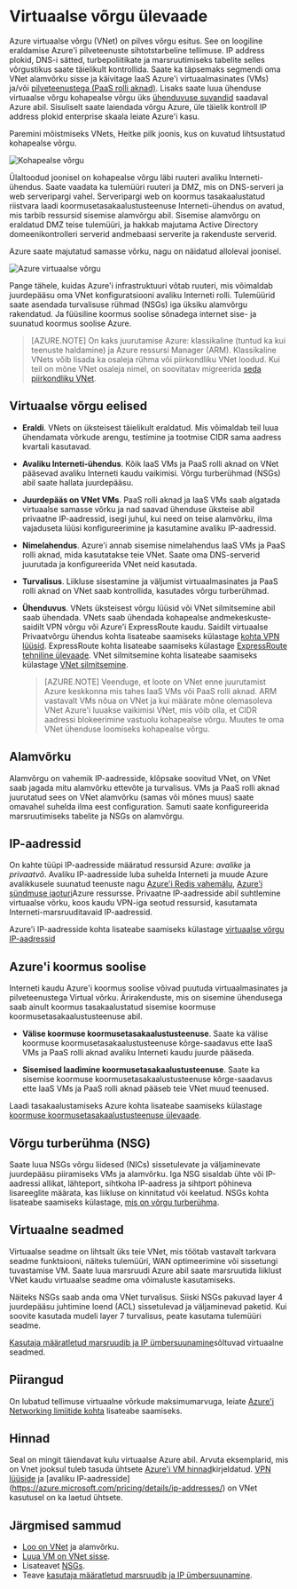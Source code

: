 <properties
   pageTitle="Azure virtuaalse võrgu (VNet) ülevaade"
   description="Lisateavet Azure virtuaalne võrkude (VNets)."
   services="virtual-network"
   documentationCenter="na"
   authors="jimdial"
   manager="carmonm"
   editor="tysonn" />
<tags
   ms.service="virtual-network"
   ms.devlang="na"
   ms.topic="get-started-article"
   ms.tgt_pltfrm="na"
   ms.workload="infrastructure-services"
   ms.date="03/15/2016"
   ms.author="jdial" />

# <a name="virtual-network-overview"></a>Virtuaalse võrgu ülevaade

Azure virtuaalse võrgu (VNet) on pilves võrgu esitus.  See on loogiline eraldamise Azure'i pilveteenuste sihtotstarbeline tellimuse. IP address plokid, DNS-i sätted, turbepoliitikate ja marsruutimiseks tabelite selles võrgustikus saate täielikult kontrollida. Saate ka täpsemaks segmendi oma VNet alamvõrku sisse ja käivitage IaaS Azure'i virtuaalmasinates (VMs) ja/või [pilveteenustega (PaaS rolli aknad)](../cloud-services/cloud-services-choose-me.md). Lisaks saate luua ühenduse virtuaalse võrgu kohapealse võrgu üks [ühenduvuse suvandid](../vpn-gateway/vpn-gateway-about-vpngateways.md#site-to-site-and-multi-site) saadaval Azure abil. Sisuliselt saate laiendada võrgu Azure, üle täielik kontroll IP address plokid enterprise skaala leiate Azure'i kasu.

Paremini mõistmiseks VNets, Heitke pilk joonis, kus on kuvatud lihtsustatud kohapealse võrgu.

![Kohapealse võrgu](./media/virtual-networks-overview/figure01.png)

Ülaltoodud joonisel on kohapealse võrgu läbi ruuteri avaliku Interneti-ühendus. Saate vaadata ka tulemüüri ruuteri ja DMZ, mis on DNS-serveri ja web serveripargi vahel. Serveripargi web on koormus tasakaalustatud riistvara laadi koormusetasakaalustusteenuse Interneti-ühendus on avatud, mis tarbib ressursid sisemise alamvõrgu abil. Sisemise alamvõrgu on eraldatud DMZ teise tulemüüri, ja hakkab majutama Active Directory domeenikontrolleri serverid andmebaasi serverite ja rakenduste serverid.

Azure saate majutatud samasse võrku, nagu on näidatud alloleval joonisel.

![Azure virtuaalse võrgu](./media/virtual-networks-overview/figure02.png)

Pange tähele, kuidas Azure'i infrastruktuuri võtab ruuteri, mis võimaldab juurdepääsu oma VNet konfiguratsiooni avaliku Interneti rolli. Tulemüürid saate asendada turvalisuse rühmad (NSGs) iga üksiku alamvõrgu rakendatud. Ja füüsiline koormus soolise sõnadega internet sise- ja suunatud koormus soolise Azure.

>[AZURE.NOTE] On kaks juurutamise Azure: klassikaline (tuntud ka kui teenuste haldamine) ja Azure ressursi Manager (ARM). Klassikaline VNets võib lisada ka osaleja rühma või piirkondliku VNet loodud. Kui teil on mõne VNet osaleja nimel, on soovitatav migreerida [seda piirkondliku VNet](virtual-networks-migrate-to-regional-vnet.md).

## <a name="virtual-network-benefits"></a>Virtuaalse võrgu eelised

- **Eraldi**. VNets on üksteisest täielikult eraldatud. Mis võimaldab teil luua ühendamata võrkude arengu, testimine ja tootmise CIDR sama aadress kvartali kasutavad.

- **Avaliku Interneti-ühendus**. Kõik IaaS VMs ja PaaS rolli aknad on VNet pääsevad avaliku Interneti kaudu vaikimisi. Võrgu turberühmad (NSGs) abil saate hallata juurdepääsu.

- **Juurdepääs on VNet VMs**. PaaS rolli aknad ja IaaS VMs saab algatada virtuaalse samasse võrku ja nad saavad ühenduse üksteise abil privaatne IP-aadressid, isegi juhul, kui need on teise alamvõrku, ilma vajaduseta lüüsi konfigureerimine ja kasutamine avaliku IP-aadressid.

- **Nimelahendus**. Azure'i annab sisemise nimelahendus IaaS VMs ja PaaS rolli aknad, mida kasutatakse teie VNet. Saate oma DNS-serverid juurutada ja konfigureerida VNet neid kasutada.

- **Turvalisus**. Liikluse sisestamine ja väljumist virtuaalmasinates ja PaaS rolli aknad on VNet saab kontrollida, kasutades võrgu turberühmad.

- **Ühenduvus**. VNets üksteisest võrgu lüüsid või VNet silmitsemine abil saab ühendada. VNets saab ühendada kohapealse andmekeskuste-saidilt VPN võrgu või Azure'i ExpressRoute kaudu. Saidilt virtuaalse Privaatvõrgu ühendus kohta lisateabe saamiseks külastage [kohta VPN lüüsid](../vpn-gateway/vpn-gateway-about-vpngateways.md#site-to-site-and-multi-site). ExpressRoute kohta lisateabe saamiseks külastage [ExpressRoute tehniline ülevaade](../expressroute/expressroute-introduction.md). VNet silmitsemine kohta lisateabe saamiseks külastage [VNet silmitsemine](virtual-network-peering-overview.md).

    >[AZURE.NOTE] Veenduge, et loote on VNet enne juurutamist Azure keskkonna mis tahes IaaS VMs või PaaS rolli aknad. ARM vastavalt VMs nõua on VNet ja kui määrate mõne olemasoleva VNet Azure'i luuakse vaikimisi VNet, mis võib olla, et CIDR aadressi blokeerimine vastuolu kohapealse võrgu. Muutes te oma VNet ühenduse loomiseks kohapealse võrgu.

## <a name="subnets"></a>Alamvõrku

Alamvõrgu on vahemik IP-aadresside, klõpsake soovitud VNet, on VNet saab jagada mitu alamvõrku ettevõte ja turvalisus. VMs ja PaaS rolli aknad juurutatud sees on VNet alamvõrku (samas või mõnes muus) saate omavahel suhelda ilma eest configuration. Samuti saate konfigureerida marsruutimiseks tabelite ja NSGs on alamvõrgu.

## <a name="ip-addresses"></a>IP-aadressid


On kahte tüüpi IP-aadresside määratud ressursid Azure: *avalike* ja *privaatvõ*. Avaliku IP-aadresside luba suhelda Interneti ja muude Azure avalikkusele suunatud teenuste nagu [Azure'i Redis vahemälu](https://azure.microsoft.com/services/cache/), [Azure'i sündmuse jaoturi](https://azure.microsoft.com/documentation/services/event-hubs/)Azure ressursse. Privaatne IP-aadresside abil suhtlemine virtuaalse võrku, koos kaudu VPN-iga seotud ressursid, kasutamata Interneti-marsruuditavaid IP-aadressid.

Azure'i IP-aadresside kohta lisateabe saamiseks külastage [virtuaalse võrgu IP-aadressid](virtual-network-ip-addresses-overview-arm.md)

## <a name="azure-load-balancers"></a>Azure'i koormus soolise

Interneti kaudu Azure'i koormus soolise võivad puutuda virtuaalmasinates ja pilveteenustega Virtual võrku. Ärirakenduste, mis on sisemine ühendusega saab ainult koormus tasakaalustatud sisemise koormuse koormusetasakaalustusteenuse abil.

- **Välise koormuse koormusetasakaalustusteenuse**. Saate ka välise koormuse koormusetasakaalustusteenuse kõrge-saadavus ette IaaS VMs ja PaaS rolli aknad avaliku Interneti kaudu juurde pääseda.

- **Sisemised laadimine koormusetasakaalustusteenuse**. Saate ka sisemise koormuse koormusetasakaalustusteenuse kõrge-saadavus ette IaaS VMs ja PaaS rolli aknad pääseb teie VNet muud teenused.

Laadi tasakaalustamiseks Azure kohta lisateabe saamiseks külastage [koormuse koormusetasakaalustusteenuse ülevaade](../load-balancer/load-balancer-overview.md).

## <a name="network-security-group-nsg"></a>Võrgu turberühma (NSG)

Saate luua NSGs võrgu liidesed (NICs) sissetulevate ja väljaminevate juurdepääsu piiramiseks VMs ja alamvõrku. Iga NSG sisaldab ühte või IP-aadressi allikat, lähteport, sihtkoha IP-aadress ja sihtport põhineva lisareeglite määrata, kas liikluse on kinnitatud või keelatud. NSGs kohta lisateabe saamiseks külastage, [mis on võrgu turberühma](virtual-networks-nsg.md).

## <a name="virtual-appliances"></a>Virtuaalne seadmed

Virtuaalse seadme on lihtsalt üks teie VNet, mis töötab vastavalt tarkvara seadme funktsiooni, näiteks tulemüüri, WAN optimeerimine või sissetungi tuvastamise VM. Saate luua marsruudi Azure abil saate marsruutida liiklust VNet kaudu virtuaalse seadme oma võimaluste kasutamiseks.

Näiteks NSGs saab anda oma VNet turvalisus. Siiski NSGs pakuvad layer 4 juurdepääsu juhtimine loend (ACL) sissetulevad ja väljaminevad paketid. Kui soovite kasutada mudeli layer 7 turvalisus, peate kasutama tulemüüri seadme.

[Kasutaja määratletud marsruudib ja IP ümbersuunamine](virtual-networks-udr-overview.md)sõltuvad virtuaalne seadmed.

## <a name="limits"></a>Piirangud
On lubatud tellimuse virtuaalne võrkude maksimumarvuga, leiate [Azure'i Networking limiitide kohta](../azure-subscription-service-limits.md#networking-limits) lisateabe saamiseks.

## <a name="pricing"></a>Hinnad
Seal on mingit täiendavat kulu virtuaalse Azure abil. Arvuta eksemplarid, mis on Vnet jooksul tuleb tasuda ühtsete [Azure'i VM hinnad](https://azure.microsoft.com/pricing/details/virtual-machines/)kirjeldatud. [VPN lüüside](https://azure.microsoft.com/pricing/details/vpn-gateway/) ja [avaliku IP-aadresside] (https://azure.microsoft.com/pricing/details/ip-addresses/) on VNet kasutusel on ka laetud ühtsete.

## <a name="next-steps"></a>Järgmised sammud

- [Loo on VNet](virtual-networks-create-vnet-arm-pportal.md) ja alamvõrku.
- [Luua VM on VNet sisse](../virtual-machines/virtual-machines-windows-hero-tutorial.md).
- Lisateavet [NSGs](virtual-networks-nsg.md).
- Teave [kasutaja määratletud marsruudib ja IP ümbersuunamine](virtual-networks-udr-overview.md).
